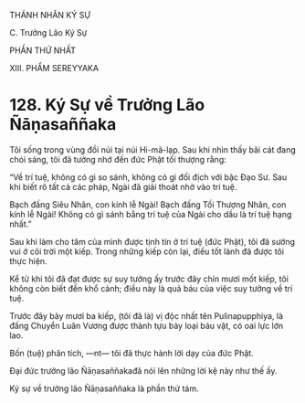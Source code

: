 THÁNH NHÂN KÝ SỰ

C. Trưởng Lão Ký Sự

PHẦN THỨ NHẤT

XIII. PHẨM SEREYYAKA

# 128. Ký Sự về Trưởng Lão Ñāṇasaññaka

Tôi sống trong vùng đồi núi tại núi Hi-mã-lạp. Sau khi nhìn thấy bãi cát đang chói sáng, tôi đã tưởng nhớ đến đức Phật tối thượng rằng:

“Về trí tuệ, không có gì so sánh, không có gì đối địch với bậc Đạo Sư. Sau khi biết rõ tất cả các pháp, Ngài đã giải thoát nhờ vào trí tuệ.

Bạch đấng Siêu Nhân, con kính lễ Ngài! Bạch đấng Tối Thượng Nhân, con kính lễ Ngài! Không có gì sánh bằng trí tuệ của Ngài cho dầu là trí tuệ hạng nhất.”

Sau khi làm cho tâm của mình được tịnh tín ở trí tuệ (đức Phật), tôi đã sướng vui ở cõi trời một kiếp. Trong những kiếp còn lại, điều tốt lành đã được tôi thực hiện.

Kể từ khi tôi đã đạt được sự suy tưởng ấy trước đây chín mươi mốt kiếp, tôi không còn biết đến khổ cảnh; điều này là quả báu của việc suy tưởng về trí tuệ.

Trước đây bảy mươi ba kiếp, (tôi đã là) vị độc nhất tên Pulinapupphiya, là đấng Chuyển Luân Vương được thành tựu bảy loại báu vật, có oai lực lớn lao.

Bốn (tuệ) phân tích, ―nt― tôi đã thực hành lời dạy của đức Phật.

Đại đức trưởng lão Ñāṇasaññakađã nói lên những lời kệ này như thế ấy.

Ký sự về trưởng lão Ñāṇasaññaka là phần thứ tám.
